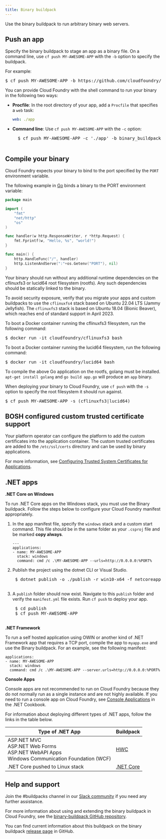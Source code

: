```yaml
---
title: Binary buildpack
---
```



Use the binary buildpack to run arbitrary binary web servers.

## <a id='pushing_apps'></a> Push an app

Specify the binary buildpack to stage an app as a binary file.
On a command line, use `cf push MY-AWESOME-APP` with the `-b` option to specify the
buildpack.

For example:

<pre class="terminal">
$ cf push MY-AWESOME-APP -b https://github.com/cloudfoundry/binary-buildpack.git
</pre>

You can provide Cloud Foundry with the shell command to run your binary in
the following two ways:

* **Procfile**: In the root directory of your app, add a `Procfile` that
specifies a `web` task:

    ```yaml
    web: ./app
    ```
* **Command line**: Use `cf push MY-AWESOME-APP` with the `-c` option:

    <pre class="terminal">
    $ cf push MY-AWESOME-APP -c './app' -b binary_buildpack
    </pre>

## <a id='compiling'></a> Compile your binary
Cloud Foundry expects your binary to bind to the port specified by the `PORT`
environment variable.

The following example in [Go](https://golang.org/) binds a binary to the PORT
environment variable:

```go
package main

import (
    "fmt"
    "net/http"
    "os"
)

func handler(w http.ResponseWriter, r *http.Request) {
    fmt.Fprintf(w, "Hello, %s", "world!")
}

func main() {
    http.HandleFunc("/", handler)
    http.ListenAndServe(":"+os.Getenv("PORT"), nil)
}
```

Your binary should run without any additional runtime dependencies on the
cflinuxfs3 or lucid64 root filesystem (rootfs).
Any such dependencies should be statically linked to the binary.

<p class="note important">
To avoid security exposure, verify that you migrate your apps and custom buildpacks to use
the <code>cflinuxfs4</code> stack based on Ubuntu 22.04 LTS (Jammy Jellyfish). The <code>cflinuxfs3</code> stack is based on Ubuntu 18.04 (Bionic Beaver), which
reaches end of standard support in April 2023.
</p>

To boot a Docker container running the cflinuxfs3 filesystem, run the following
command:

<pre class="terminal">
$ docker run -it cloudfoundry/cflinuxfs3 bash
</pre>

To boot a Docker container running the lucid64 filesystem, run the following
command:

<pre class="terminal">
$ docker run -it cloudfoundry/lucid64 bash
</pre>

To compile the above Go application on the rootfs, golang must be installed. `apt-get install golang` and `go build app.go` will produce an `app` binary.

When deploying your binary to Cloud Foundry, use `cf push` with the `-s` option to specify the root filesystem it should run against.

<pre class="terminal">
$ cf push MY-AWESOME-APP -s (cflinuxfs3|lucid64)
</pre>

## <a id='bosh_trusted_cert'></a>BOSH configured custom trusted certificate support

Your platform operator can configure the platform to add the custom certificates into the application container.
The custom trusted certificates are added to the `/etc/ssl/certs` directory and can be used by binary applications.

For more information, see [Configuring Trusted System Certificates for Applications](https://docs.cloudfoundry.org/running/trusted-system-certificates.html).

## <a id='dotnet-console'></a>.NET apps

**.NET Core on Windows**

To run .NET Core apps on the Windows stack, you must use the Binary buildpack. Follow the steps below to configure your
Cloud Foundry manifest appropriately.

1. In the app manifest file, specify the `windows` stack and a custom start command.
This file should be in the same folder as your `.csproj` file and be marked **copy always**.

    ```
    ---
    applications:
    - name: MY-AWESOME-APP
      stack: windows
      command: cmd /c .\MY-AWESOME-APP --urls=http://0.0.0.0:%PORT%
    ```

1. Publish the project using the dotnet CLI or Visual Studio.

    <pre class="terminal">
    $ dotnet publish -o ./publish -r win10-x64 -f netcoreapp2.1
    </pre>

1. A `publish` folder should now exist. Navigate to this `publish` folder and verify the `manifest.yml` file exists. Run `cf push` to deploy your app.

    <pre class="terminal">
    $ cd publish
    $ cf push MY-AWESOME-APP
    </pre>

**.NET Framework**

To run a self hosted application using OWIN or another kind of .NET Framework app that requires a TCP port, compile the app
to `myapp.exe` and use the Binary buildpack. For an example, see the following manifest:

```
applications:
- name: MY-AWESOME-APP
  stack: windows
  command: cmd /c .\MY-AWESOME-APP --server.urls=http://0.0.0.0:%PORT%
```

**Console Apps**

Console apps are not recommended to run on Cloud Foundry because they do not normally run as a single instance and are not highly available. If you need to run a console app on Cloud Foundry, see [Console Applications](https://tanzu.vmware.com/developer/cookbooks/dotnet/headless/) in the .NET Cookbook.

For information about deploying different types of .NET apps, follow the links in the table below.

<table class="table">
  <thead>
  <tr>
    <th>Type of .NET App</th>
    <th>Buildpack</th>
  </tr>
  </thead>
  <tr>
    <td>
        ASP.NET MVC<br/>
        ASP.NET Web Forms<br/>
        ASP.NET WebAPI Apps<br/>
        Windows Communication Foundation (WCF)
    </td>
    <td><a href="../hwc/index.html">HWC</a></td>
  </tr>
  <tr>
    <td>.NET Core pushed to Linux stack</td>
    <td><a href="../dotnet-core/index.html">.NET Core</a></td>
  </tr>
</table>

## <a id='help_support'></a>Help and support

Join the #buildpacks channel in our [Slack community](http://slack.cloudfoundry.org/) if you need any further assistance.

For more information about using and extending the binary buildpack in Cloud
Foundry, see the [binary-buildpack GitHub repository](https://github.com/cloudfoundry/binary-buildpack).

You can find current information about this buildpack on the binary buildpack
[release page](https://github.com/cloudfoundry/binary-buildpack/releases) in
GitHub.

